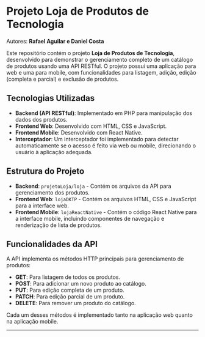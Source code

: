 # Projeto Loja de Produtos de Tecnologia

Autores: **Rafael Aguilar e Daniel Costa**

Este repositório contém o projeto **Loja de Produtos de Tecnologia**, desenvolvido para demonstrar o gerenciamento completo de um catálogo de produtos usando uma API RESTful. O projeto possui uma aplicação para web e uma para mobile, com funcionalidades para listagem, adição, edição (completa e parcial) e exclusão de produtos.

## Tecnologias Utilizadas
- **Backend (API RESTful)**: Implementado em PHP para manipulação dos dados dos produtos.
- **Frontend Web**: Desenvolvido com HTML, CSS e JavaScript.
- **Frontend Mobile**: Desenvolvido com React Native.
- **Interceptador**: Um interceptador foi implementado para detectar automaticamente se o acesso é feito via web ou mobile, direcionando o usuário à aplicação adequada.

## Estrutura do Projeto
- **Backend**: `projetoLoja/loja` - Contém os arquivos da API para gerenciamento dos produtos.
- **Frontend Web**: `lojaDKTP` - Contém os arquivos HTML, CSS e JavaScript para a interface web.
- **Frontend Mobile**: `lojaReactNative` - Contém o código React Native para a interface mobile, incluindo componentes de navegação e renderização de lista de produtos.

## Funcionalidades da API

A API implementa os métodos HTTP principais para gerenciamento de produtos:

- **GET**: Para listagem de todos os produtos.
- **POST**: Para adicionar um novo produto ao catálogo.
- **PUT**: Para edição completa de um produto.
- **PATCH**: Para edição parcial de um produto.
- **DELETE**: Para remover um produto do catálogo.

Cada um desses métodos é implementado tanto na aplicação web quanto na aplicação mobile.

---

